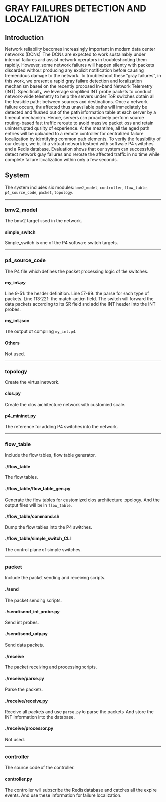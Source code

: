 # GRAY FAILURES DETECTION AND LOCALIZATION
## Introduction
Network reliability becomes increasingly important in modern data center networks (DCNs). The DCNs are expected to work sustainably under internal failures and assist network operators in troubleshooting them rapidly. However, some network failures will happen silently with packets discarded without producing any explicit notification before causing tremendous damage to the network. To troubleshoot these “gray failures”, in this work, we present a rapid gray failure detection and localization mechanism based on the recently proposed In-band Network Telemetry (INT). Specifically, we leverage simplified INT probe packets to conduct network-wide telemetry to help the servers under ToR switches obtain all the feasible paths between sources and destinations. Once a network failure occurs, the affected thus unavailable paths will immediately be detected and flushed out of the path information table at each server by a timeout mechanism. Hence, servers can proactively perform source routing-based fast traffic reroute to avoid massive packet loss and retain uninterrupted quality of experience. At the meantime, all the aged path entries will be uploaded to a remote controller for centralized failure localization by identifying common path elements. To verify the feasibility of our design, we build a virtual network testbed with software P4 switches and a Redis database. Evaluation shows that our system can successfully detect network gray failures and reroute the affected traffic in no time while complete failure localization within only a few seconds.

## System
The system includes six modules: `bmv2_model`, `controller`, `flow_table`, `p4_source_code`, `packet`, `topology`.

****

### bmv2_model
The bmv2 target used in the network. 
#### simple_switch
Simple_switch is one of the P4 software switch targets.

****

### p4_source_code
The P4 file which defines the packet processing logic of the switches.
#### my_int.py
Line 9-51: the header definition.
Line 57-99: the parse for each type of packets.
Line 113-221: the match-action field. The switch will forward the data packets according to its SR field and add the INT header into the INT probes.
#### my_int.json
The output of compiling `my_int.p4`.
#### Others
Not used.

****

### topology
Create the virtual network.
#### clos.py
Create the clos architecture network with customied scale.
#### p4_mininet.py
The reference for adding P4 switches into the network.

****

### flow_table
Include the flow tables, flow table generator.
#### ./flow_table
The flow tables.
#### ./flow_table/flow_table_gen.py
Generate the flow tables for customized clos architecture topology. And the output files will be in `flow_table`.
#### ./flow_table/command.sh
Dump the flow tables into the P4 switches.
#### ./flow_table/simple_switch_CLI
The control plane of simple switches.

****

### packet
Include the packet sending and receiving scripts.
#### ./send
The packet sending scripts.
#### ./send/send_int_probe.py
Send int probes.
#### ./send/send_udp.py
Send data packets.
#### ./receive
The packet receiving and processing scripts.
#### ./receive/parse.py
Parse the packets.
#### ./receive/receive.py
Receive all packets and use `parse.py` to parse the packets. And store the INT information into the database.
#### ./receive/processor.py
Not used.

****

### controller
The source code of the controller.
#### controller.py
The controller will subscribe the Redis database and catches all the expire events. And use these information for failure localization.
